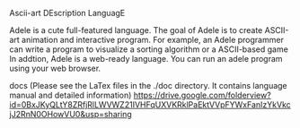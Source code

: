 Ascii-art DEscription LanguagE

Adele is a cute full-featured language.
The goal of Adele is to create ASCII-art animation and interactive program.
For example, an Adele programmer can write a program to visualize a sorting algorithm or a ASCII-based game
In addtion, Adele is a web-ready language. You can run an adele program using your web browser.


docs
(Please see the LaTex files in the ./doc directory. It contains language manual and detailed information)
https://drive.google.com/folderview?id=0BxJKyQLtY8ZRfjRlLWVWZ21IVHFqUXVKRklPaEktVVpFYWxFanIzYkVkcjJ2RnN0OHowVU0&usp=sharing
